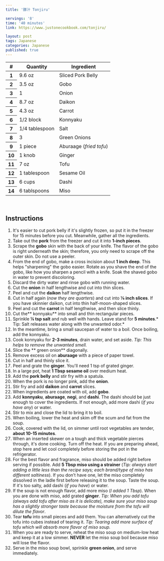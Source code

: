 ```yaml
---
title: '豚汁 Tonjiru'

servings: '8'
time: '40 minutes'
link: https://www.justonecookbook.com/tonjiru/

layout: post
tags: Japanese
categories: Japanese
published: true 
---
```

<table class="table table-hover">
  <thead>
    <tr>
      <th scope="col">#</th>
      <th scope="col">Quantity</th>
      <th scope="col">Ingredient</th>
    </tr>
  </thead>
  <tbody>
    <tr>
      <th scope="row">1</th>
      <td>9.6 oz</td>
      <td>Sliced Pork Belly</td>
    </tr>
     <tr>
      <th scope="row">2</th>
      <td>3.5 oz</td>
      <td>Gobo</td>
    </tr>
     <tr>
      <th scope="row">3</th>
      <td>1</td>
      <td>Onion</td>
    </tr>
    <tr>
      <th scope="row">4</th>
      <td>8.7 oz</td>
      <td>Daikon</td>
    </tr>  
    <tr>
      <th scope="row">5</th>
      <td>4.3 oz</td>
      <td>Carrot</td>
    </tr> 
    <tr>
      <th scope="row">6</th>
      <td>1/2 block</td>
      <td>Konnyaku</td>
    </tr> 
    <tr>
      <th scope="row">7</th>
      <td>1/4 tablespoon</td>
      <td>Salt</td>
    </tr> 
    <tr>
      <th scope="row">8</th>
      <td>3</td>
      <td>Green Onions</td>
    </tr> 
    <tr>
      <th scope="row">9</th>
      <td>1 piece</td>
      <td>Aburaage (<em>fried tofu</em>)</td>
    </tr>  
    <tr>
      <th scope="row">10</th>
      <td>1 knob</td>
      <td>Ginger</td>
    </tr> 
    <tr>
      <th scope="row">11</th>
      <td>7 oz</td>
      <td>Tofu</td>
    </tr> 
    <tr>
      <th scope="row">12</th>
      <td>1 tablespoon</td>
      <td>Sesame Oil</td>
    </tr> 
    <tr>
      <th scope="row">13</th>
      <td>6 cups</td>
      <td>Dashi</td>
    </tr> 
    <tr>
      <th scope="row">14</th>
      <td>6 tablspoons</td>
      <td>Miso</td>
    </tr> 
  </tbody>
</table>
<br>

## Instructions
1. It's easier to cut pork belly if it's slightly frozen, so put it in the freezer for 15 minutes before you cut. Meanwhile, gather all the ingredients.
2. Take out the **pork** from the freezer and cut it into **1-inch pieces**.
3. Scrape the **gobo** skin with the back of your knife. The flavor of the gobo is right underneath the skin; therefore, you only need to scrape off the outer skin. Do not use a peeler.
4. From the end of gobo, make a cross incision about **1 inch deep**. This helps "sharpening" the gobo easier. Rotate as you shave the end of the gobo, like how you sharpen a pencil with a knife. Soak the shaved gobo in water to prevent discoloring.
5. Discard the dirty water and rinse gobo with running water.
6. Cut the **onion** in half lengthwise and cut into thin slices.
7. Peel and cut the **daikon** half lengthwise.
8. Cut in half again (*now they are quarters*) and cut into **⅛ inch slices**. If you have skinnier daikon, cut into thin half-moon-shaped slices.
9. Peel and cut the **carrot** in half lengthwise, and then slice thinly.
10. Cut the** konnyaku** into small and thin rectangular pieces.
11. Sprinkle **¼ tsp salt** and rub well with hands. Leave stand for **5 minutes**.* Tip: Salt releases water along with the unwanted odor.*
12. In the meantime, bring a small saucepan of water to a boil. Once boiling, add the konnyaku.
13. Cook konnyaku for **2-3 minutes**, drain water, and set aside. *Tip: This helps to remove the unwanted smell.*
14. Slice the ** green onion** diagonally.
15. Remove excess oil on **aburaage** with a piece of paper towel.
16. Cut in half and thinly slice it.
17. Peel and grate the **ginger**. You'll need 1 tsp of grated ginger.
18. In a large pot, heat **1 Tbsp sesame oil** over medium heat.
19. Add the **pork belly** and stir fry with a spatula.
20. When the pork is no longer pink, add the **onion**.
21. Stir fry and add **daikon** and **carrot** slices.
22. When ingredients are coated with oil, add **gobo**.
23. Add **konnyaku**, **aburaage**, **negi**, and **dashi**. The dashi should be just enough to cover the ingredients. If not enough, add more dashi (*if you have any*) or water.
24. Stir to mix and close the lid to bring it to boil.
25. When boiling, lower the heat and skim off the scum and fat from the soup.
26. Cook, covered with the lid, on simmer until root vegetables are tender, **about 10-15 minutes**.
27. When an inserted skewer on a tough and thick vegetable pierces through, it's done cooking. Turn off the heat. If you are preparing ahead, stop here and let cool completely before storing the pot in the refrigerator.
28. For the best flavor and fragrance, miso should be added right before serving if possible. Add **5 Tbsp miso using a strainer** (*Tip: always start adding a little less than the recipe says; each brand/type of miso has different saltiness*). If you don’t have one, let the miso completely dissolved in the ladle first before releasing it to the soup. Taste the soup. If it's too salty, add dashi (*if you have*) or water.
29. If the soup is not enough flavor, add more miso (*I added 1 Tbsp*). When you are done with miso, add grated **ginger**. *Tip: When you add tofu (always add tofu after miso as it is delicate), make sure your miso soup has a slightly stronger taste because the moisture from the tofu will dilute the flavor*.
30. Tear **tofu** into small pieces and add them. You can alternatively cut the tofu into cubes instead of tearing it. *Tip: Tearing add more surface of tofu which will absorb more flavor of miso soup.*
31. When you are ready to serve, reheat the miso soup on medium-low heat and keep it at a low simmer. **NEVER** let the miso soup boil because miso will lose the flavor.
32. Serve in the miso soup bowl, sprinkle **green onion**, and serve immediately.
